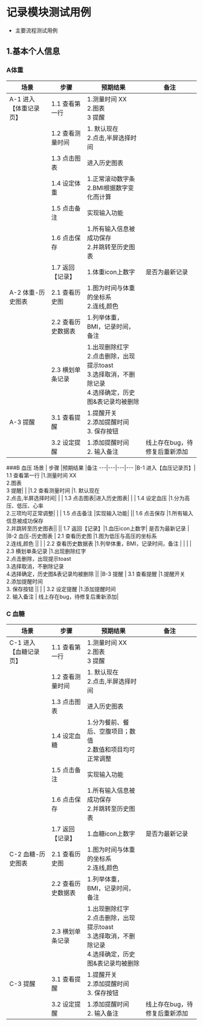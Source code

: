 # 记录模块测试用例

- 主要流程测试用例 


## 1.基本个人信息
### A体重 
场景 | 步骤 |预期结果 |备注 |
---|---|---|---
|A-1 进入【体重记录页】| 1.1 查看第一行 |1.测量时间 XX<br> 2.图表 <br>3 提醒| 
|    |1.2 查看测量时间  |1. 默认现在<br> 2.点击,半屏选择时间|
| | 1.3 点击图表|进入历史图表| |
| | 1.4 设定体重 |1.正常滚动数字条<br> 2.BMI根据数字变化而计算|
| | 1.5 点击备注 |实现输入功能|  |
|| 1.6 点击保存 |1.所有输入信息被成功保存<br> 2.并跳转至历史图表|    |
|| 1.7 返回【记录】|1.体重icon上数字|  是否为最新记录  |
|A-2 体重-历史图表 | 2.1 查看历史图 |1.图为时间与体重的坐标系<br> 2.连线,颜色 |
| | 2.2 查看历史数据表 |1.列举体重，BMI，记录时间，备注  |
| | 2.3 横划单条记录 |1.出现删除红字<br> 2.点击删除，出现提示toast <br>3.选择取消，不删除记录<br> 4.选择确定，历史图&表记录均被删除 ||
|A-3  提醒 | 3.1 查看提醒 |1.提醒开关<br> 2.添加提醒时间 <br> 3. 保存按钮  ||
| | 3.2 设定提醒 |1.添加提醒时间 <br> 2. 输入备注  |  线上存在bug，待修复后重新添加|


###B 血压
场景 | 步骤 |预期结果 |备注
---|---|---|---
|B-1 进入【血压记录页】| 1.1 查看第一行 |1.测量时间 XX<br> 2.图表 <br>3 提醒| 
|    |1.2 查看测量时间  |1. 默认现在<br> 2.点击,半屏选择时间|
| | 1.3 点击图表|进入历史图表|
| | 1.4 设定血压 |1.分为高压、低压、心率<br> 2.三项均可正常调整|
| | 1.5 点击备注 |实现输入功能|
|| 1.6 点击保存 |1.所有输入信息被成功保存<br> 2.并跳转至历史图表||
|| 1.7 返回【记录】|1.血压icon上数字|  是否为最新记录  |
|B-2 血压-历史图表 | 2.1 查看历史图 |1.图为低压与高压的坐标系<br> 2.连线,颜色 ||
| | 2.2 查看历史数据表 |1.列举体重，BMI，记录时间，备注  | |
| | 2.3 横划单条记录 |1.出现删除红字<br> 2.点击删除，出现提示toast <br>3.选择取消，不删除记录<br> 4.选择确定，历史图&表记录均被删除 ||
|B-3  提醒 | 3.1 查看提醒 |1.提醒开关<br> 2.添加提醒时间 <br> 3. 保存按钮  ||
| | 3.2 设定提醒 |1.添加提醒时间 <br> 2. 输入备注  |  线上存在bug，待修复后重新添加|
### C 血糖
场景 | 步骤 |预期结果 |备注
---|---|---|---
|C-1 进入【血糖记录页】| 1.1 查看第一行 |1.测量时间 XX<br> 2.图表 <br>3 提醒| 
|    |1.2 查看测量时间  |1. 默认现在<br> 2.点击,半屏选择时间|
| | 1.3 点击图表|进入历史图表|
| | 1.4 设定血糖 |1.分为餐前、餐后、空腹项目；数值<br> 2.数值和项目均可正常调整|
| | 1.5 点击备注 |实现输入功能|
|| 1.6 点击保存 |1.所有输入信息被成功保存<br> 2.并跳转至历史图表||
|| 1.7 返回【记录】|1.血糖icon上数字|  是否为最新记录  |
|C-2 血糖-历史图表 | 2.1 查看历史图 |1.图为时间与体重的坐标系<br> 2.连线,颜色 ||
| | 2.2 查看历史数据表 |1.列举体重，BMI，记录时间，备注  | |
| | 2.3 横划单条记录 |1.出现删除红字<br> 2.点击删除，出现提示toast <br>3.选择取消，不删除记录<br> 4.选择确定，历史图&表记录均被删除 ||
|C-3  提醒 | 3.1 查看提醒 |1.提醒开关<br> 2.添加提醒时间 <br> 3. 保存按钮  ||
| | 3.2 设定提醒 |1.添加提醒时间 <br> 2. 输入备注  |  线上存在bug，待修复后重新添加|






